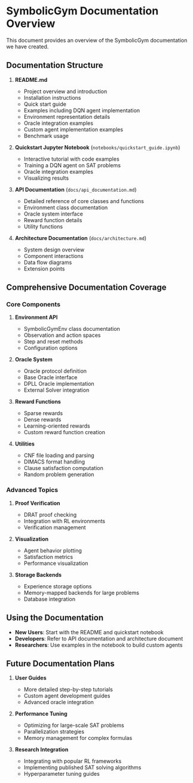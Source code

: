 # SymbolicGym Documentation Overview

This document provides an overview of the SymbolicGym documentation we have created.

## Documentation Structure

1. **README.md**

   - Project overview and introduction
   - Installation instructions
   - Quick start guide
   - Examples including DQN agent implementation
   - Environment representation details
   - Oracle integration examples
   - Custom agent implementation examples
   - Benchmark usage

2. **Quickstart Jupyter Notebook** (`notebooks/quickstart_guide.ipynb`)

   - Interactive tutorial with code examples
   - Training a DQN agent on SAT problems
   - Oracle integration examples
   - Visualizing results

3. **API Documentation** (`docs/api_documentation.md`)

   - Detailed reference of core classes and functions
   - Environment class documentation
   - Oracle system interface
   - Reward function details
   - Utility functions

4. **Architecture Documentation** (`docs/architecture.md`)
   - System design overview
   - Component interactions
   - Data flow diagrams
   - Extension points

## Comprehensive Documentation Coverage

### Core Components

1. **Environment API**

   - SymbolicGymEnv class documentation
   - Observation and action spaces
   - Step and reset methods
   - Configuration options

2. **Oracle System**

   - Oracle protocol definition
   - Base Oracle interface
   - DPLL Oracle implementation
   - External Solver integration

3. **Reward Functions**

   - Sparse rewards
   - Dense rewards
   - Learning-oriented rewards
   - Custom reward function creation

4. **Utilities**
   - CNF file loading and parsing
   - DIMACS format handling
   - Clause satisfaction computation
   - Random problem generation

### Advanced Topics

1. **Proof Verification**

   - DRAT proof checking
   - Integration with RL environments
   - Verification management

2. **Visualization**

   - Agent behavior plotting
   - Satisfaction metrics
   - Performance visualization

3. **Storage Backends**
   - Experience storage options
   - Memory-mapped backends for large problems
   - Database integration

## Using the Documentation

- **New Users**: Start with the README and quickstart notebook
- **Developers**: Refer to API documentation and architecture document
- **Researchers**: Use examples in the notebook to build custom agents

## Future Documentation Plans

1. **User Guides**

   - More detailed step-by-step tutorials
   - Custom agent development guides
   - Advanced oracle integration

2. **Performance Tuning**

   - Optimizing for large-scale SAT problems
   - Parallelization strategies
   - Memory management for complex formulas

3. **Research Integration**
   - Integrating with popular RL frameworks
   - Implementing published SAT solving algorithms
   - Hyperparameter tuning guides
